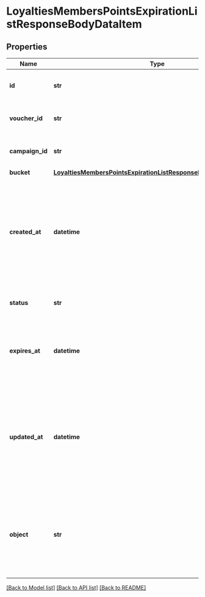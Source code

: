 # LoyaltiesMembersPointsExpirationListResponseBodyDataItem


## Properties

Name | Type | Description | Notes
------------ | ------------- | ------------- | -------------
**id** | **str** | Unique loyalty points bucket ID. | 
**voucher_id** | **str** | Unique parent loyalty card ID. | 
**campaign_id** | **str** |  Unique parent campaign ID. | 
**bucket** | [**LoyaltiesMembersPointsExpirationListResponseBodyDataItemBucket**](LoyaltiesMembersPointsExpirationListResponseBodyDataItemBucket.md) |  | 
**created_at** | **datetime** | Timestamp representing the date and time when the loyalty points bucket object was created. The value is shown in the ISO 8601 format. | 
**status** | **str** | Loyalty points bucket point status. | 
**expires_at** | **datetime** | Date when the number of points defined in the bucket object are due to expire. | 
**updated_at** | **datetime** | Timestamp representing the date and time when the loyalty points bucket object was updated. The value is shown in the ISO 8601 format. | [optional] 
**object** | **str** | The type of the object represented by JSON. This object stores information about the loyalty points bucket. | [default to 'loyalty_points_bucket']

[[Back to Model list]](../README.md#documentation-for-models) [[Back to API list]](../README.md#documentation-for-api-endpoints) [[Back to README]](../README.md)


